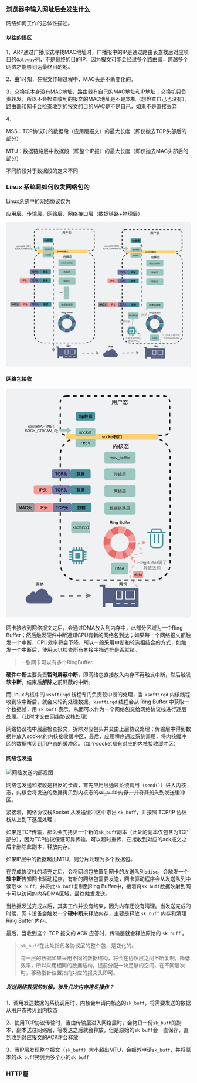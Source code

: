 ### 浏览器中输入网址后会发生什么

网络如何工作的总体性描述。

#### 以往的误区

1、ARP通过广播形式寻找MAC地址时，广播报中的IP是通过路由表查找后对应项目的`Gateway`列，不是最终的目的IP，因为报文可能会经过多个路由器，跨越多个网络才能够到达最终目的地。

2、由1可知，在报文传输过程中，MAC头是不断变化的。

3、交换机本身没有MAC地址，路由器有自己的MAC地址和IP地址；交换机只负责转发，所以不会检查收到的报文的MAC地址是不是本机（想检查自己也没有），路由器和网卡会检查收到的报文的目的MAC是不是自己，如果不是直接丢弃

4、

MSS：TCP协议时的数据段（应用层报文）的最大长度（即仅抛去TCP头部后的部分）

MTU：数据链路层中数据段（即整个IP报）的最大长度（即仅抛去MAC头部后的部分）

不同阶段对于数据段的定义不同



### Linux 系统是如何收发网络包的

Linux系统中的网络协议仅为

应用层、传输层、网络层、网络接口层（数据链路+物理层）

![网络收发内部总视图](..\图片\网络八股\网络收发内部总视图.png)

#### 网络包接收

![网络接收内部视图](..\图片\网络八股\网络接收内部视图.png)

网卡接收到网络报文之后，会通过DMA放入到内存中，此部分区域为一个Ring Buffer；然后触发硬件中断通知CPU有新的网络包到达；如果每一个网络报文都触发一个中断，CPU效率将会下降，所以一般采用中断和轮询相结合的方式，如触发一个中断后，使用`poll`检查所有套接字描述符是否就绪。

> 一张网卡可以有多个RingBuffer

**硬件中断**主要负责**暂时屏蔽中断**，即网络包直接放入内存不再触发中断，然后触发**软中断**，结束后**解除**之前屏蔽的中断。

而Linux内核中的 `ksoftirqd` 线程专门负责软中断的处理，当 `ksoftirqd` 内核线程收到软中断后，就会来轮询处理数据。`ksoftirqd` 线程会从 Ring Buffer 中获取一个数据帧，用 `sk_buff` 表示，从而可以作为一个网络包交给网络协议栈进行逐层处理。（此时才交由网络协议栈处理）

网络协议栈中层层检查报文，拆除对应包头并交由上层协议处理；传输层中得到数据并放入socket的内核接收缓冲区，最后，应用程序通过系统调用，将内核缓冲区的数据拷贝到用户态的缓冲区。（每个socket都有对应的内核接收缓冲区）



#### 网络包发送

![网络发送内部视图](F:\Markdown\研一上\图片\网络八股\网络发送内部视图.png)

网络包发送和接收是相反的步骤，首先应用层通过系统调用（`send()`）进入内核态，内核会将发送的数据拷贝到内核态的~~`sk_buff` 内存，并将其加入到~~发送缓冲区。

紧接着，网络协议栈Socket 从发送缓冲区中取出 `sk_buff`，并按照 TCP/IP 协议栈从上到下逐层处理；

如果是TCP传输，那么会先拷贝一个新的`sk_buff`副本（此处的副本仅包含为TCP部分），因为TCP协议保证可靠传输，可以超时重传，在接收到对应的ack报文之后才删除此副本，释放内存。

如果IP层中的数据超出MTU，则分片处理为多个数据包。

在完成协议栈的填充之后，会将网络包放置到网卡的发送队列`qdisc`，会触发一个**软中断**告知网卡驱动程序，有新的网络包需要发送，网卡驱动程序会从发送队列中读取`sk_buff`，并将此`sk_buff`复制到Ring Buffer中，接着将`sk_buff`数据映射到网卡可以访问的内存DMA区域，最终触发发送。

当数据发送完成以后，其实工作并没有结束，因为内存还没有清理。当发送完成的时候，网卡设备会触发一个**硬中断**来释放内存，主要是释放 `sk_buff` 内存和清理 Ring Buffer 内存。

最后，当收到这个 TCP 报文的 ACK 应答时，传输层就会释放原始的 `sk_buff` 。

>  `sk_buff`在此处指代各协议层的整个包，是变化的。
>
>  每一层的数据如果采用不同的数据结构，将会在协议层之间不断复制，降低效率，所以采用相同的数据结构，提前分配一块足够的空间，在不同层次时，移动指针位置指向对应的报文头即可。

##### 发送网络数据的时候，涉及几次内存拷贝操作？

1、调用发送数据的系统调用时，内核会申请内核态的`sk_buff`，将需要发送的数据从用户态拷贝到内核态

2、使用TCP协议传输时，当由传输层进入网络层时，会拷贝一份`sk_buff`的副本，副本送往网络层，等发送之后就会释放，但是原始的`sk_buff`会一直保存，直到收到对应报文的ACK才会释放

3、当IP层发现整个报文（`sk_buff`）大小超出MTU，会额外申请`sk_buff`，并将原本的`sk_buff`拷贝为多个小的`sk_buff`



### HTTP篇

